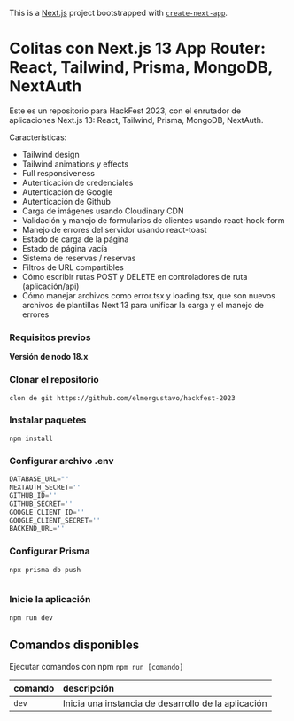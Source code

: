 This is a [Next.js](https://nextjs.org/) project bootstrapped with [`create-next-app`](https://github.com/vercel/next.js/tree/canary/packages/create-next-app).

# Colitas con Next.js 13 App Router: React, Tailwind, Prisma, MongoDB, NextAuth


Este es un repositorio para HackFest 2023,  con el enrutador de aplicaciones Next.js 13: React, Tailwind, Prisma, MongoDB, NextAuth.

Características:

- Tailwind design
- Tailwind animations y effects
- Full responsiveness
- Autenticación de credenciales
- Autenticación de Google
- Autenticación de Github
- Carga de imágenes usando Cloudinary CDN
- Validación y manejo de formularios de clientes usando react-hook-form
- Manejo de errores del servidor usando react-toast
- Estado de carga de la página
- Estado de página vacía
- Sistema de reservas / reservas
- Filtros de URL compartibles
- Cómo escribir rutas POST y DELETE en controladores de ruta (aplicación/api)
- Cómo manejar archivos como error.tsx y loading.tsx, que son nuevos archivos de plantillas Next 13 para unificar la carga y el manejo de errores

### Requisitos previos

**Versión de nodo 18.x**

### Clonar el repositorio

```concha
clon de git https://github.com/elmergustavo/hackfest-2023
```

### Instalar paquetes

```concha
npm install
```

### Configurar archivo .env


```js
DATABASE_URL=""
NEXTAUTH_SECRET=''
GITHUB_ID=''
GITHUB_SECRET=''
GOOGLE_CLIENT_ID=''
GOOGLE_CLIENT_SECRET=''
BACKEND_URL=''
```

### Configurar Prisma

```concha
npx prisma db push


```

### Inicie la aplicación

```concha
npm run dev
```

## Comandos disponibles

Ejecutar comandos con npm `npm run [comando]`

| comando | descripción |
| :-------------- | :--------------------------------------- |
| `dev` | Inicia una instancia de desarrollo de la aplicación |
